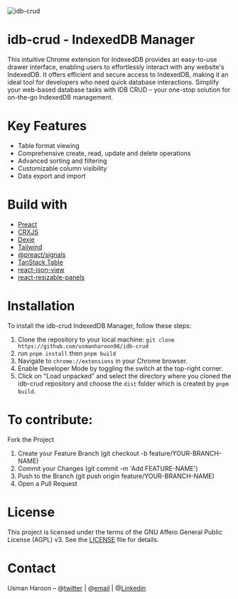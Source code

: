 ![idb-crud](https://github.com/usmanharoon98/idb-crud/assets/84678818/43257921-d28a-498f-9840-9f18d86d0273)


# idb-crud - IndexedDB Manager

This intuitive Chrome extension for IndexedDB provides an easy-to-use drawer interface, enabling users to effortlessly interact with any website's IndexedDB. It offers efficient and secure access to IndexedDB, making it an ideal tool for developers who need quick database interactions. Simplify your web-based database tasks with IDB CRUD – your one-stop solution for on-the-go IndexedDB management.

# Key Features

- Table format viewing
- Comprehensive create, read, update and delete operations
- Advanced sorting and filtering
- Customizable column visibility
- Data export and import

# Build with

- [Preact](https://preactjs.com/)
- [CRXJS](https://crxjs.dev/vite-plugin)
- [Dexie](https://dexie.org/)
- [Tailwind](https://tailwindcss.com/)
- [@preact/signals](https://preactjs.com/guide/v10/signals/)
- [TanStack Table](https://tanstack.com/table/)
- [react-json-view](https://github.com/mac-s-g/react-json-view)
- [react-resizable-panels](https://github.com/bvaughn/react-resizable-panels)

# Installation

To install the idb-crud IndexedDB Manager, follow these steps:

1. Clone the repository to your local machine: `git clone https://github.com/usmanharoon98/idb-crud`
2. run `pnpm install` then `pnpm build`
3. Navigate to `chrome://extensions` in your Chrome browser.
4. Enable Developer Mode by toggling the switch at the top-right corner.
5. Click on "Load unpacked" and select the directory where you cloned the idb-crud repository and choose the `dist` folder which is created by `pnpm build`.

# To contribute:

Fork the Project

1. Create your Feature Branch (git checkout -b feature/YOUR-BRANCH-NAME)
2. Commit your Changes (git commit -m 'Add FEATURE-NAME')
3. Push to the Branch (git push origin feature/YOUR-BRANCH-NAME)
4. Open a Pull Request

# License

This project is licensed under the terms of the GNU Affero General Public License (AGPL) v3. See the [LICENSE](LICENSE) file for details.

# Contact

Usman Haroon – @[twitter](https://x.com/UsmanHaroon98) | @[email](mailto:<haroonusman00@gmail.com>) | @[Linkedin](https://www.linkedin.com/in/usman-haroon/)
